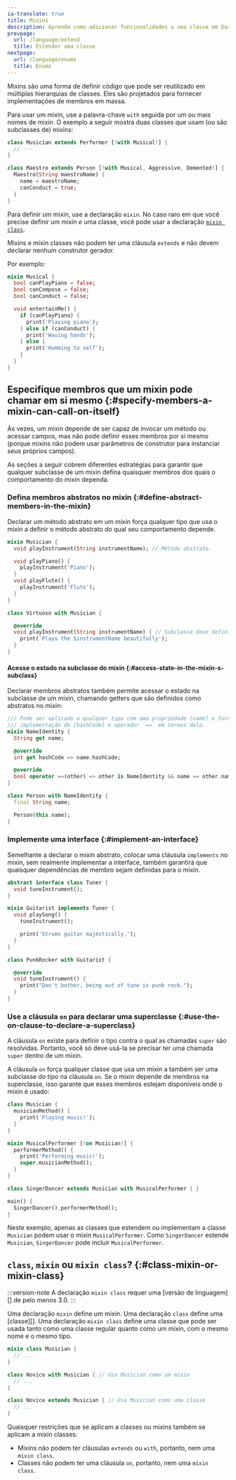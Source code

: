 ```yaml
---
ia-translate: true
title: Mixins
description: Aprenda como adicionar funcionalidades a uma classe em Dart.
prevpage:
  url: /language/extend
  title: Estender uma classe
nextpage:
  url: /language/enums
  title: Enums
---
```


<?code-excerpt replace="/ *\/\/\s+ignore_for_file:[^\n]+\n//g; /(^|\n) *\/\/\s+ignore:[^\n]+\n/$1/g; /(\n[^\n]+) *\/\/\s+ignore:[^\n]+\n/$1\n/g; / *\/\/\s+ignore:[^\n]+//g; /([A-Z]\w*)\d\b/$1/g"?>

Mixins são uma forma de definir código que pode ser reutilizado em múltiplas hierarquias de classes.
Eles são projetados para fornecer implementações de membros em massa.

Para usar um mixin, use a palavra-chave `with` seguida por um ou mais nomes de
mixin. O exemplo a seguir mostra duas classes que usam (ou são subclasses de)
mixins:

<?code-excerpt "misc/lib/language_tour/classes/orchestra.dart (musician-and-maestro)" replace="/(with.*) \{/[!$1!] {/g"?>
```dart
class Musician extends Performer [!with Musical!] {
  // ···
}

class Maestro extends Person [!with Musical, Aggressive, Demented!] {
  Maestro(String maestroName) {
    name = maestroName;
    canConduct = true;
  }
}
```

Para definir um mixin, use a declaração `mixin`.
No caso raro em que você precise definir um mixin _e_ uma classe, você pode usar
a declaração [`mixin class`](#class-mixin-or-mixin-class).

Mixins e mixin classes não podem ter uma cláusula `extends` e não devem
declarar nenhum construtor gerador.

Por exemplo:

<?code-excerpt "misc/lib/language_tour/classes/orchestra.dart (musical)"?>
```dart
mixin Musical {
  bool canPlayPiano = false;
  bool canCompose = false;
  bool canConduct = false;

  void entertainMe() {
    if (canPlayPiano) {
      print('Playing piano');
    } else if (canConduct) {
      print('Waving hands');
    } else {
      print('Humming to self');
    }
  }
}
```

## Especifique membros que um mixin pode chamar em si mesmo {:#specify-members-a-mixin-can-call-on-itself}

Às vezes, um mixin depende de ser capaz de invocar um método ou acessar campos,
mas não pode definir esses membros por si mesmo (porque mixins não podem usar
parâmetros de construtor para instanciar seus próprios campos).

As seções a seguir cobrem diferentes estratégias para garantir que qualquer subclasse
de um mixin defina quaisquer membros dos quais o comportamento do mixin dependa.

### Defina membros abstratos no mixin {:#define-abstract-members-in-the-mixin}

Declarar um método abstrato em um mixin força qualquer tipo que usa
o mixin a definir o método abstrato do qual seu comportamento depende.

```dart
mixin Musician {
  void playInstrument(String instrumentName); // Método abstrato.

  void playPiano() {
    playInstrument('Piano');
  }
  void playFlute() {
    playInstrument('Flute');
  }
}

class Virtuoso with Musician {

  @override
  void playInstrument(String instrumentName) { // Subclasse deve definir.
    print('Plays the $instrumentName beautifully');
  }
}
```

#### Acesse o estado na subclasse do mixin {:#access-state-in-the-mixin-s-subclass}

Declarar membros abstratos também permite acessar o estado na subclasse
de um mixin, chamando getters que são definidos como abstratos no mixin:

```dart
/// Pode ser aplicado a qualquer tipo com uma propriedade [name] e fornece uma
/// implementação de [hashCode] e operador `==` em termos dela.
mixin NameIdentity {
  String get name;

  @override
  int get hashCode => name.hashCode;

  @override
  bool operator ==(other) => other is NameIdentity && name == other.name;
}

class Person with NameIdentity {
  final String name;

  Person(this.name);
}
```

### Implemente uma interface {:#implement-an-interface}

Semelhante a declarar o mixin abstrato, colocar uma cláusula `implements` no
mixin, sem realmente implementar a interface, também garantirá que quaisquer dependências
de membro sejam definidas para o mixin.

```dart
abstract interface class Tuner {
  void tuneInstrument();
}

mixin Guitarist implements Tuner {
  void playSong() {
    tuneInstrument();

    print('Strums guitar majestically.');
  }
}

class PunkRocker with Guitarist {

  @override
  void tuneInstrument() {
    print("Don't bother, being out of tune is punk rock.");
  }
}
```

### Use a cláusula `on` para declarar uma superclasse {:#use-the-on-clause-to-declare-a-superclass}

A cláusula `on` existe para definir o tipo contra o qual as chamadas `super` são resolvidas.
Portanto, você só deve usá-la se precisar ter uma chamada `super` dentro de um mixin.

A cláusula `on` força qualquer classe que usa um mixin a também ser uma subclasse
do tipo na cláusula `on`.
Se o mixin depende de membros na superclasse,
isso garante que esses membros estejam disponíveis onde o mixin é usado:

```dart
class Musician {
  musicianMethod() {
    print('Playing music!');
  }
}

mixin MusicalPerformer [!on Musician!] {
  performerMethod() {
    print('Performing music!');
    super.musicianMethod();
  }
}

class SingerDancer extends Musician with MusicalPerformer { }

main() {
  SingerDancer().performerMethod();
}
```

Neste exemplo, apenas as classes que estendem ou implementam a classe `Musician`
podem usar o mixin `MusicalPerformer`. Como `SingerDancer` estende `Musician`,
`SingerDancer` pode incluir `MusicalPerformer`.

## `class`, `mixin` ou `mixin class`? {:#class-mixin-or-mixin-class}

:::version-note
A declaração `mixin class` requer uma [versão de linguagem][] de pelo menos 3.0.
:::

Uma declaração `mixin` define um mixin. Uma declaração `class` define uma [classe][].
Uma declaração `mixin class` define uma classe que pode ser usada tanto como uma classe regular
quanto como um mixin, com o mesmo nome e o mesmo tipo.

```dart
mixin class Musician {
  // ...
}

class Novice with Musician { // Usa Musician como um mixin
  // ...
}

class Novice extends Musician { // Usa Musician como uma classe
  // ...
}
```

Quaisquer restrições que se aplicam a classes ou mixins também se aplicam a mixin classes:

- Mixins não podem ter cláusulas `extends` ou `with`, portanto, nem uma `mixin class`.
- Classes não podem ter uma cláusula `on`, portanto, nem uma `mixin class`.

[language version]: /resources/language/evolution#language-versioning
[class]: /language/classes
[class modifiers]: /language/class-modifiers
